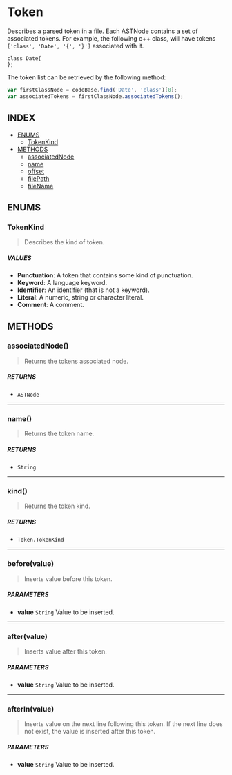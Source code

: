 # Token

Describes a parsed token in a file. Each ASTNode contains a set of associated tokens. For example, the following c++ class, will have tokens `['class', 'Date', '{', '}']` associated with it.

```
class Date{
};
```

The token list can be retrieved by the following method:

```js
var firstClassNode = codeBase.find('Date', 'class')[0];
var associatedTokens = firstClassNode.associatedTokens();
```

## INDEX

 - [ENUMS](#enums)
	 - [TokenKind](#TokenKind)
 - [METHODS](#methods)
	 - [associatedNode](#associatedNode)
	 - [name](#column)
	 - [offset](#offset)
	 - [filePath](#filePath)
	 - [fileName](#fileName) 

## ENUMS

### TokenKind

> Describes the kind of token.

##### VALUES

 * **Punctuation**: A token that contains some kind of punctuation.
 * **Keyword**: A language keyword.
 * **Identifier**: An identifier (that is not a keyword).
 * **Literal**: A numeric, string or character literal.
 * **Comment**: A comment.

## METHODS

### associatedNode()

> Returns the tokens associated node.

##### RETURNS

 * `ASTNode`

---

### name()

> Returns the token name.

##### RETURNS

 * `String`

---

### kind()

> Returns the token kind.

##### RETURNS

 * `Token.TokenKind`

---

### before(value)

 > Inserts value before this token.

##### PARAMETERS

 * **value** `String` Value to be inserted.

---

### after(value)

> Inserts value after this token.

##### PARAMETERS

 * **value** `String` Value to be inserted.

---

### afterln(value)

> Inserts value on the next line following this token. If the next line does not exist, the value is inserted after this token.

##### PARAMETERS

 * **value** `String` Value to be inserted. 
